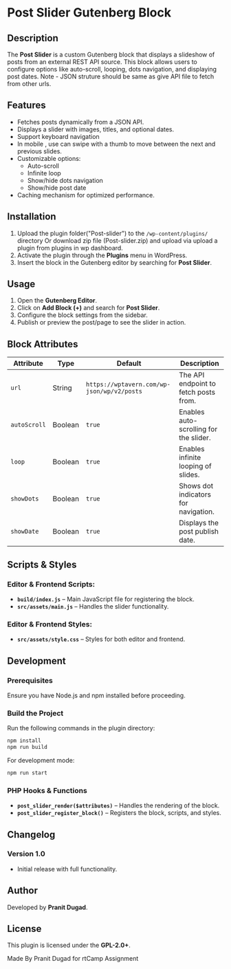 # Post Slider Gutenberg Block

## Description
The **Post Slider** is a custom Gutenberg block that displays a slideshow of posts from an external REST API source. This block allows users to configure options like auto-scroll, looping, dots navigation, and displaying post dates.
Note -  JSON struture should be same as give API file to fetch from other urls.

## Features
- Fetches posts dynamically from a JSON API.
- Displays a slider with images, titles, and optional dates.
- Support keyboard navigation
- In mobile , use can swipe with a thumb to move between the next and previous slides.
- Customizable options:
  - Auto-scroll
  - Infinite loop
  - Show/hide dots navigation
  - Show/hide post date
- Caching mechanism for optimized performance.

## Installation
1. Upload the plugin folder("Post-slider") to the `/wp-content/plugins/` directory Or download zip file (Post-slider.zip) and upload via upload a plugin from plugins in wp dashboard.
2. Activate the plugin through the **Plugins** menu in WordPress.
3. Insert the block in the Gutenberg editor by searching for **Post Slider**.

## Usage
1. Open the **Gutenberg Editor**.
2. Click on **Add Block (+)** and search for **Post Slider**.
3. Configure the block settings from the sidebar.
4. Publish or preview the post/page to see the slider in action.

## Block Attributes
| Attribute   | Type    | Default | Description |
|------------|--------|---------|-------------|
| `url`      | String | `https://wptavern.com/wp-json/wp/v2/posts` | The API endpoint to fetch posts from. |
| `autoScroll` | Boolean | `true` | Enables auto-scrolling for the slider. |
| `loop` | Boolean | `true` | Enables infinite looping of slides. |
| `showDots` | Boolean | `true` | Shows dot indicators for navigation. |
| `showDate` | Boolean | `true` | Displays the post publish date. |

## Scripts & Styles
### Editor & Frontend Scripts:
- **`build/index.js`** – Main JavaScript file for registering the block.
- **`src/assets/main.js`** – Handles the slider functionality.

### Editor & Frontend Styles:
- **`src/assets/style.css`** – Styles for both editor and frontend.

## Development
### Prerequisites
Ensure you have Node.js and npm installed before proceeding.

### Build the Project
Run the following commands in the plugin directory:
```sh
npm install
npm run build
```

For development mode:
```sh
npm run start
```

### PHP Hooks & Functions
- **`post_slider_render($attributes)`** – Handles the rendering of the block.
- **`post_slider_register_block()`** – Registers the block, scripts, and styles.

## Changelog
### Version 1.0
- Initial release with full functionality.

## Author
Developed by **Pranit Dugad**.

## License
This plugin is licensed under the **GPL-2.0+**.



Made By Pranit Dugad for rtCamp Assignment
